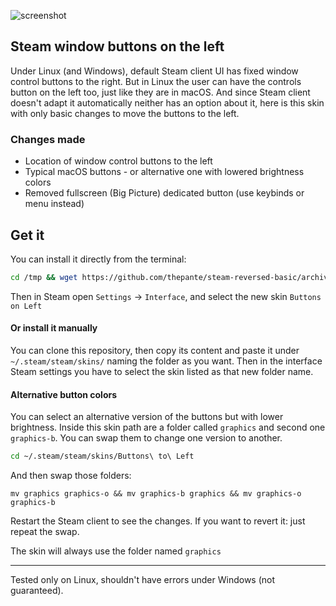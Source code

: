 ![screenshot](https://i.imgur.com/51yNr5j.png)  

## Steam window buttons on the left
Under Linux (and Windows), default Steam client UI has fixed window control buttons to the right. But in Linux the user can have the controls button on the left too, just like they are in macOS. And since Steam client doesn't adapt it automatically neither has an option about it, here is this skin with only basic changes to move the buttons to the left.

### Changes made  
 - Location of window control buttons to the left
 - Typical macOS buttons - or alternative one with lowered brightness colors
 - Removed fullscreen (Big Picture) dedicated button (use keybinds or menu instead)

## Get it
You can install it directly from the terminal:  
```bash
cd /tmp && wget https://github.com/thepante/steam-reversed-basic/archive/master.zip && unzip master.zip && mv steam-reversed-basic-master ~/.steam/steam/skins/"Buttons to Left" & rm master.zip && cd ~
```

Then in Steam open `Settings` → `Interface`, and select the new skin `Buttons on Left`

#### Or install it manually
You can clone this repository, then copy its content and paste it under `~/.steam/steam/skins/` naming the folder as you want. Then in the interface Steam settings you have to select the skin listed as that new folder name.

#### Alternative button colors
You can select an alternative version of the buttons but with lower brightness. Inside this skin path are a folder called `graphics` and second one `graphics-b`. You can swap them to change one version to another.

```bash
cd ~/.steam/steam/skins/Buttons\ to\ Left
```
And then swap those folders:
```
mv graphics graphics-o && mv graphics-b graphics && mv graphics-o graphics-b
```

Restart the Steam client to see the changes. If you want to revert it: just repeat the swap. 

The skin will always use the folder named `graphics`

---
Tested only on Linux, shouldn't have errors under Windows (not guaranteed).
